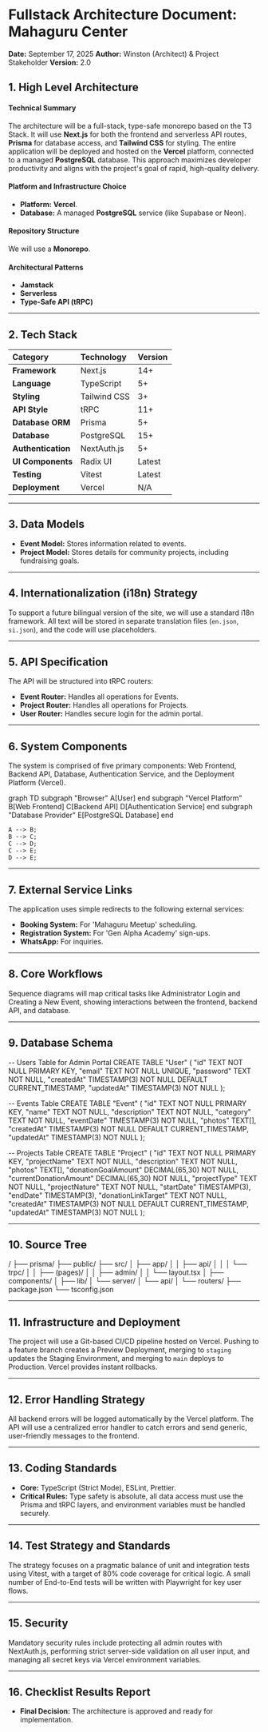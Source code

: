 # Fullstack Architecture Document: Mahaguru Center

**Date:** September 17, 2025
**Author:** Winston (Architect) & Project Stakeholder
**Version:** 2.0

## 1. High Level Architecture

#### **Technical Summary**
The architecture will be a full-stack, type-safe monorepo based on the T3 Stack. It will use **Next.js** for both the frontend and serverless API routes, **Prisma** for database access, and **Tailwind CSS** for styling. The entire application will be deployed and hosted on the **Vercel** platform, connected to a managed **PostgreSQL** database. This approach maximizes developer productivity and aligns with the project's goal of rapid, high-quality delivery.

#### **Platform and Infrastructure Choice**
* **Platform:** **Vercel**.
* **Database:** A managed **PostgreSQL** service (like Supabase or Neon).

#### **Repository Structure**
We will use a **Monorepo**.

#### **Architectural Patterns**
* **Jamstack**
* **Serverless**
* **Type-Safe API (tRPC)**

---

## 2. Tech Stack

| Category | Technology | Version |
| :--- | :--- | :--- |
| **Framework** | Next.js | 14+ |
| **Language** | TypeScript | 5+ |
| **Styling** | Tailwind CSS | 3+ |
| **API Style** | tRPC | 11+ |
| **Database ORM** | Prisma | 5+ |
| **Database** | PostgreSQL | 15+ |
| **Authentication** | NextAuth.js | 5+ |
| **UI Components** | Radix UI | Latest |
| **Testing** | Vitest | Latest |
| **Deployment** | Vercel | N/A |

---

## 3. Data Models
* **Event Model:** Stores information related to events.
* **Project Model:** Stores details for community projects, including fundraising goals.

---

## 4. Internationalization (i18n) Strategy
To support a future bilingual version of the site, we will use a standard i18n framework. All text will be stored in separate translation files (`en.json`, `si.json`), and the code will use placeholders.

---

## 5. API Specification
The API will be structured into tRPC routers:
* **Event Router:** Handles all operations for Events.
* **Project Router:** Handles all operations for Projects.
* **User Router:** Handles secure login for the admin portal.

---

## 6. System Components
The system is comprised of five primary components: Web Frontend, Backend API, Database, Authentication Service, and the Deployment Platform (Vercel).

graph TD
    subgraph "Browser"
        A[User]
    end
    subgraph "Vercel Platform"
        B[Web Frontend]
        C[Backend API]
        D[Authentication Service]
    end
    subgraph "Database Provider"
        E[PostgreSQL Database]
    end

    A --> B;
    B --> C;
    C --> D;
    C --> E;
    D --> E;

---

## 7. External Service Links
The application uses simple redirects to the following external services:
* **Booking System:** For 'Mahaguru Meetup' scheduling.
* **Registration System:** For 'Gen Alpha Academy' sign-ups.
* **WhatsApp:** For inquiries.

---

## 8. Core Workflows
Sequence diagrams will map critical tasks like Administrator Login and Creating a New Event, showing interactions between the frontend, backend API, and database.

---

## 9. Database Schema

-- Users Table for Admin Portal
CREATE TABLE "User" (
    "id" TEXT NOT NULL PRIMARY KEY,
    "email" TEXT NOT NULL UNIQUE,
    "password" TEXT NOT NULL,
    "createdAt" TIMESTAMP(3) NOT NULL DEFAULT CURRENT_TIMESTAMP,
    "updatedAt" TIMESTAMP(3) NOT NULL
);

-- Events Table
CREATE TABLE "Event" (
    "id" TEXT NOT NULL PRIMARY KEY,
    "name" TEXT NOT NULL,
    "description" TEXT NOT NULL,
    "category" TEXT NOT NULL,
    "eventDate" TIMESTAMP(3) NOT NULL,
    "photos" TEXT[],
    "createdAt" TIMESTAMP(3) NOT NULL DEFAULT CURRENT_TIMESTAMP,
    "updatedAt" TIMESTAMP(3) NOT NULL
);

-- Projects Table
CREATE TABLE "Project" (
    "id" TEXT NOT NULL PRIMARY KEY,
    "projectName" TEXT NOT NULL,
    "description" TEXT NOT NULL,
    "photos" TEXT[],
    "donationGoalAmount" DECIMAL(65,30) NOT NULL,
    "currentDonationAmount" DECIMAL(65,30) NOT NULL,
    "projectType" TEXT NOT NULL,
    "projectNature" TEXT NOT NULL,
    "startDate" TIMESTAMP(3),
    "endDate" TIMESTAMP(3),
    "donationLinkTarget" TEXT NOT NULL,
    "createdAt" TIMESTAMP(3) NOT NULL DEFAULT CURRENT_TIMESTAMP,
    "updatedAt" TIMESTAMP(3) NOT NULL
);

---

## 10. Source Tree

/
├── prisma/
├── public/
├── src/
│   ├── app/
│   │   ├── api/
│   │   │   └── trpc/
│   │   ├── (pages)/
│   │   ├── admin/
│   │   └── layout.tsx
│   ├── components/
│   ├── lib/
│   └── server/
│       └── api/
│           └── routers/
├── package.json
└── tsconfig.json

---

## 11. Infrastructure and Deployment
The project will use a Git-based CI/CD pipeline hosted on Vercel. Pushing to a feature branch creates a Preview Deployment, merging to `staging` updates the Staging Environment, and merging to `main` deploys to Production. Vercel provides instant rollbacks.

---

## 12. Error Handling Strategy
All backend errors will be logged automatically by the Vercel platform. The API will use a centralized error handler to catch errors and send generic, user-friendly messages to the frontend.

---

## 13. Coding Standards
* **Core:** TypeScript (Strict Mode), ESLint, Prettier.
* **Critical Rules:** Type safety is absolute, all data access must use the Prisma and tRPC layers, and environment variables must be handled securely.

---

## 14. Test Strategy and Standards
The strategy focuses on a pragmatic balance of unit and integration tests using Vitest, with a target of 80% code coverage for critical logic. A small number of End-to-End tests will be written with Playwright for key user flows.

---

## 15. Security
Mandatory security rules include protecting all admin routes with NextAuth.js, performing strict server-side validation on all user input, and managing all secret keys via Vercel environment variables.

---

## 16. Checklist Results Report
* **Final Decision:** The architecture is approved and ready for implementation.